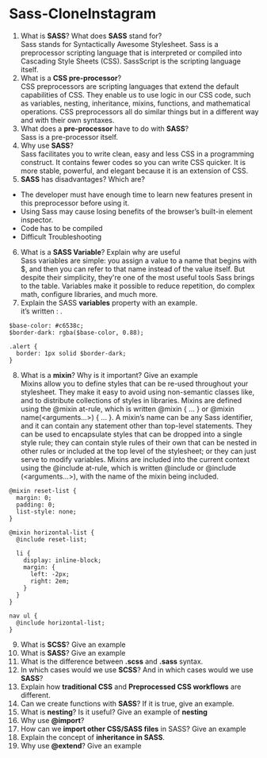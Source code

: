 # Sass-CloneInstagram
1. What is **SASS**? What does **SASS** stand for? <br>
Sass stands for Syntactically Awesome Stylesheet. Sass is a preprocessor scripting language that is interpreted or compiled into Cascading Style Sheets (CSS). SassScript is the scripting language itself. <br>
2. What is a **CSS pre-processor**?<br>
CSS preprocessors are scripting languages that extend the default capabilities of CSS. They enable us to use logic in our CSS code, such as variables, nesting, inheritance, mixins, functions, and mathematical operations. CSS preprocessors all do similar things but in a different way and with their own syntaxes. <br>
3. What does a **pre-processor** have to do with **SASS**?<br>
Sass is a pre-processor itself. <br>
4. Why use **SASS**?<br>
Sass facilitates you to write clean, easy and less CSS in a programming construct. It contains fewer codes so you can write CSS quicker. It is more stable, powerful, and elegant because it is an extension of CSS.<br>
5. **SASS** has disadvantages? Which are?<br>
- The developer must have enough time to learn new features present in this preprocessor before using it.
- Using Sass may cause losing benefits of the browser’s built-in element inspector.
- Code has to be compiled
- Difficult Troubleshooting<br>
6. What is a **SASS Variable**? Explain why are useful<br>
Sass variables are simple: you assign a value to a name that begins with $, and then you can refer to that name instead of the value itself. But despite their simplicity, they're one of the most useful tools Sass brings to the table. Variables make it possible to reduce repetition, do complex math, configure libraries, and much more. <br>
7. Explain the SASS **variables** property with an example. <br>
it’s written <variable>: <expression>. <br>
```
$base-color: #c6538c;
$border-dark: rgba($base-color, 0.88);

.alert {
  border: 1px solid $border-dark;
}
```

8. What is a **mixin**? Why is it important? Give an example<br>
Mixins allow you to define styles that can be re-used throughout your stylesheet. They make it easy to avoid using non-semantic classes like, and to distribute collections of styles in libraries.
Mixins are defined using the @mixin at-rule, which is written @mixin <name> { ... } or @mixin name(<arguments...>) { ... }. A mixin’s name can be any Sass identifier, and it can contain any statement other than top-level statements. They can be used to encapsulate styles that can be dropped into a single style rule; they can contain style rules of their own that can be nested in other rules or included at the top level of the stylesheet; or they can just serve to modify variables. Mixins are included into the current context using the @include at-rule, which is written @include <name> or @include <name>(<arguments...>), with the name of the mixin being included.
```
@mixin reset-list {
  margin: 0;
  padding: 0;
  list-style: none;
}

@mixin horizontal-list {
  @include reset-list;

  li {
    display: inline-block;
    margin: {
      left: -2px;
      right: 2em;
    }
  }
}

nav ul {
  @include horizontal-list;
}
```
9.  What is **SCSS**? Give an example<br>
10. What is **SASS**? Give an example<br>
11. What is the difference between **.scss** and **.sass** syntax. <br>
12. In which cases would we use **SCSS**? And in which cases would we use **SASS**?<br>
13. Explain how **traditional CSS** and **Preprocessed CSS workflows** are different.<br>
14. Can we create functions with **SASS**? If it is true, give an example.<br>
15. What is **nesting**? Is it useful? Give an example of **nesting**<br>
16. Why use **@import**?<br>
17. How can we **import other CSS/SASS files** in SASS? Give an example<br>
18. Explain the concept of **inheritance in SASS**.<br>
19. Why use **@extend**? Give an example<br>
